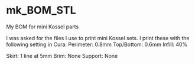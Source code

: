 mk_BOM_STL
==========

My BOM for mini Kossel parts

I was asked for the files I use to print mini Kossel sets. I print these with the following setting in Cura:
Perimeter: 0.8mm
Top/Bottom: 0.6mm
Infill: 40%

Skirt: 1 line at 5mm
Brim: None
Support: None
